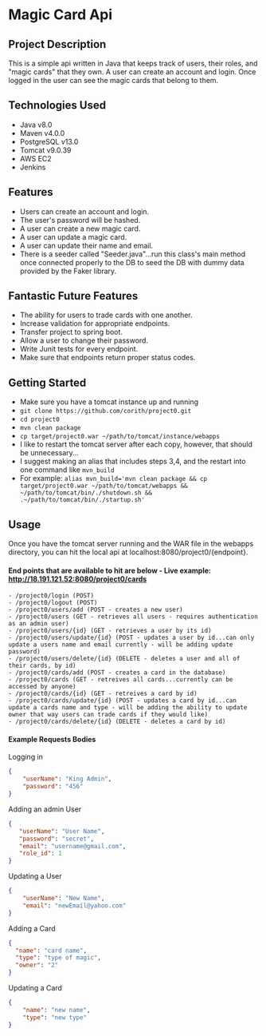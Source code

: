 # Magic Card Api

## Project Description
This is a simple api written in Java that keeps track of users, their roles, and "magic cards" that they own. A user can create an account and login. Once logged in the user can see the magic cards that belong to them.
 
## Technologies Used
- Java v8.0
- Maven v4.0.0
- PostgreSQL v13.0
- Tomcat v9.0.39
- AWS EC2
- Jenkins

## Features
- Users can create an account and login.
- The user's password will be hashed.
- A user can create a new magic card.
- A user can update a magic card.
- A user can update their name and email.
- There is a seeder called "Seeder.java"...run this class's main method once connected properly to the DB to seed the DB with dummy data provided by the Faker library.

## Fantastic Future Features
- The ability for users to trade cards with one another.
- Increase validation for appropriate endpoints.
- Transfer project to spring boot.
- Allow a user to change their password.
- Write Junit tests for every endpoint.
- Make sure that endpoints return proper status codes.

## Getting Started
- Make sure you have a tomcat instance up and running
- ```git clone https://github.com/corith/project0.git```
- ```cd project0```
- ```mvn clean package```
- ```cp target/project0.war ~/path/to/tomcat/instance/webapps```
- I like to restart the tomcat server after each copy, however, that should be unnecessary...
- I suggest making an alias that includes steps 3,4, and the restart into one command like ```mvn_build```
- For example: ```alias mvn_build='mvn clean package && cp target/project0.war ~/path/to/tomcat/webapps && ~/path/to/tomcat/bin/./shutdown.sh && .~/path/to/tomcat/bin/./startup.sh'```
## Usage
Once you have the tomcat server running and the WAR file in the webapps directory, you can hit the local api at localhost:8080/project0/{endpoint}.

#### End points that are available to hit are below - Live example: http://18.191.121.52:8080/project0/cards
    - /project0/login (POST)
    - /project0/logout (POST)
    - /project0/users/add (POST - creates a new user)
    - /project0/users (GET - retrieves all users - requires authentication as an admin user)
    - /project0/users/{id} (GET - retrieves a user by its id)
    - /project0/users/update/{id} (POST - updates a user by id...can only update a users name and email currently - will be adding update password)
    - /project0/users/delete/{id} (DELETE - deletes a user and all of their cards, by id)
    - /project0/cards/add (POST - creates a card in the database)
    - /project0/cards (GET - retreives all cards...currently can be accessed by anyone)
    - /project0/cards/{id} (GET - retreives a card by id)
    - /project0/cards/update/{id} (POST - updates a card by id...can update a cards name and type - will be adding the ability to update owner that way users can trade cards if they would like)
    - /project0/cards/delete/{id} (DELETE - deletes a card by id)
    
#### Example Requests Bodies
Logging in
```json
{
    "userName": "King Admin",
    "password": "456"
}
```

Adding an admin User
```json
{
   "userName": "User Name",
   "password": "secret",
   "email": "username@gmail.com",
   "role_id": 1
}
```
Updating a User
```json
{
    "userName": "New Name",
    "email": "newEmail@yahoo.com"
}
```

Adding a Card
```json
{
  "name": "card name",
  "type": "type of magic",
  "owner": "2"
}
````
Updating a Card
```json
{
    "name": "new name",
    "type": "new type"
}
```
